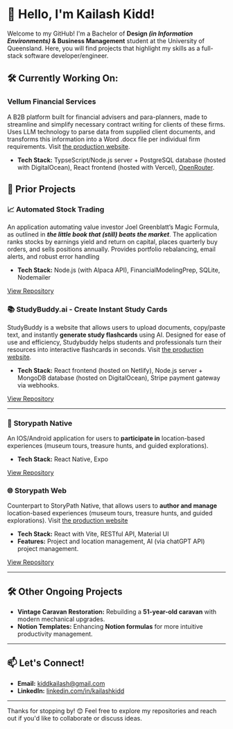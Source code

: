 # 👋 Hello, I'm Kailash Kidd!  

Welcome to my GitHub! I'm a Bachelor of **Design *(in Information Environments)* & Business Management** student at the University of Queensland. Here, you will find projects that highlight my skills as a full-stack software developer/engineer.

## 🛠️ Currently Working On:
### **Vellum Financial Services**
A B2B platform built for financial advisers and para-planners, made to streamline and simplify necessary contract writing for clients of these firms. Uses LLM technology to parse data from supplied client documents, and transforms this information into a Word .docx file per individual firm requirements. 
Visit [the production website](https://vellum-iota.vercel.app/).

- **Tech Stack:** TypseScript/Node.js server + PostgreSQL database (hosted with DigitalOcean), React frontend (hosted with Vercel), [OpenRouter](https://openrouter.ai/).

## 🌟 Prior Projects  
### 📈 **Automated Stock Trading**
An application automating value investor Joel Greenblatt’s Magic Formula, as outlined in ***the little book that (still) beats the market***. The application ranks stocks by earnings yield and return on capital, places quarterly buy orders, and sells positions annually. Provides portfolio rebalancing, email alerts, and robust error handling

- **Tech Stack:** Node.js (with Alpaca API), FinancialModelingPrep, SQLite, Nodemailer  

[View Repository](https://github.com/KiddKailash/automated-stock-trading)

### 📚 **StudyBuddy.ai - Create Instant Study Cards**
StudyBuddy is a website that allows users to upload documents, copy/paste text, and instantly **generate study flashcards** using AI. Designed for ease of use and efficiency, Studybuddy helps students and professionals turn their resources into interactive flashcards in seconds. 
Visit [the production website](https://clipcard.netlify.app/landing-page?lng=en).

- **Tech Stack:** React frontend (hosted on Netlify), Node.js server + MongoDB database (hosted on DigitalOcean), Stripe payment gateway via webhooks.

[View Repository](https://github.com/KiddKailash/StudyBuddy/tree/develop)

---

### 📱 **Storypath Native**  
An IOS/Android application for users to **participate in** location-based experiences (museum tours, treasure hunts, and guided explorations).

- **Tech Stack:** React Native, Expo

[View Repository](https://github.com/KiddKailash/StoryPath---Native)

### 🌐 **Storypath Web**  
Counterpart to StoryPath Native, that allows users to **author and manage** location-based experiences (museum tours, treasure hunts, and guided explorations). Visit [the production website](https://storypath.netlify.app/)

- **Tech Stack:** React with Vite, RESTful API, Material UI
- **Features:** Project and location management, AI (via chatGPT API) project management.

[View Repository](https://github.com/KiddKailash/StoryPath---Web.git)

---

## 🛠️ Other Ongoing Projects  
- **Vintage Caravan Restoration:** Rebuilding a **51-year-old caravan** with modern mechanical upgrades.  
- **Notion Templates:** Enhancing **Notion formulas** for more intuitive productivity management.

---

## 📫 Let's Connect!  
- **Email:** kiddkailash@gmail.com  
- **LinkedIn:** [linkedin.com/in/kailashkidd](https://www.linkedin.com/in/kailash-kidd-2979b3331/)  

---

Thanks for stopping by! 😊 Feel free to explore my repositories and reach out if you'd like to collaborate or discuss ideas.
